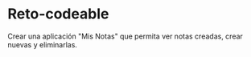 # Reto-codeable
Crear una aplicación "Mis Notas" que permita ver notas creadas, crear nuevas y eliminarlas. 
